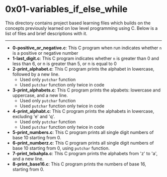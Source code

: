 # 0x01-variables_if_else_while
This directory contains project based learning files which builds on the concepts previously learned on low level programming using C.
Below is a list of files and brief descriptions with it.

---

- **0-positive_or_negative.c**: This C program when run indicates whether `n` is a positive or negative number
- **1-last_digit.c**: This C program indicates whether `n` is greater than 0 and less than 6, or n is greater than 5, or n is equal to 0
- **2-print_alphabet.c**: This C program prints the alphabet in lowercase, followed by a new line.
	- Used only `putchar` function
	- Used `putchar` function only twice in code
- **3-print_alphabets.c**: This C program prints the alpabets: lowercase and uppercase, and a new line.
	- Used only `putchar` function
	- Used `putchar` function only twice in code
- **4-print_alphabt.c**: This C program prints the alphabets in lowercase, excluding 'e' and 'q'.
	- Used only `putchar` function
	- Used `putchar` function only twice in code
- **5-print_numbers.c**: This C program prints all single digit numbers of base 10 starting from 0.
- **6-print_numberz.c**: This C program prints all single digit numbers of base 10 starting from 0, using `putchar` function.
- **7-print_tebahpla.c**: This C program prints the alphabets from 'z' to 'a', and a new line.
- **8-print_base16.c**: This C program prints the numbers of base 16, starting from 0.

